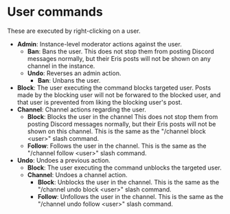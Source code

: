 # User commands

These are executed by right-clicking on a user.

* **Admin**: Instance-level moderator actions against the user.
    * **Ban**: Bans the user. This does not stop them from posting Discord messages normally, but their Eris posts will not be shown on any channel in the instance.
    * **Undo**: Reverses an admin action.
        * **Ban**: Unbans the user.
* **Block**: The user executing the command blocks targeted user. Posts made by the blocking user will not be forwared to the blocked user, and that user is prevented from liking the blocking user's post. 
* **Channel**: Channel actions regarding the user.
    * **Block**: Blocks the user in the channel This does not stop them from posting Discord messages normally, but their Eris posts will not be shown on this channel. This is the same as the "/channel block \<user\>" slash command.
    * **Follow**: Follows the user in the channel. This is the same as the "/channel follow \<user\>" slash command.
* **Undo**: Undoes a previous action.  
    * **Block**: The user executing the command unblocks the targeted user.
    * **Channel**: Undoes a channel action.
        * **Block**: Unblocks the user in the channel. This is the same as the "/channel undo block \<user\>" slash command.
        * **Follow**: Unfollows the user in the channel. This is the same as the "/channel undo follow \<user\>" slash command.